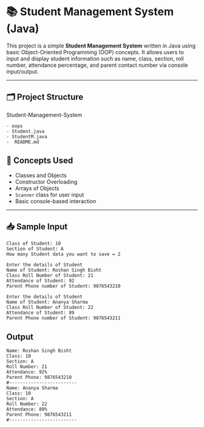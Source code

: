 # 📚 Student Management System (Java)

This project is a simple **Student Management System** written in Java using basic Object-Oriented Programming (OOP) concepts. It allows users to input and display student information such as name, class, section, roll number, attendance percentage, and parent contact number via console input/output.

---

## 🗂️ Project Structure
 Student-Management-System
  ```
- oops
- Student.java 
- StudentM.java 
-  README.md    
 ```

## 🧠 Concepts Used

- Classes and Objects
- Constructor Overloading
- Arrays of Objects
- `Scanner` class for user input
- Basic console-based interaction

---

## 📥 Sample Input

```plaintext
Class of Student: 10
Section of Student: A
How many Student data you want to save = 2

Enter the details of Student
Name of Student: Roshan Singh Bisht
Class Roll Number of Student: 21
Attendance of Student: 92
Parent Phone number of Student: 9876543210

Enter the details of Student
Name of Student: Ananya Sharma
Class Roll Number of Student: 22
Attendance of Student: 89
Parent Phone number of Student: 9876543211

```
## Output

```plaintext
Name: Roshan Singh Bisht
Class: 10
Section: A
Roll Number: 21
Attendance: 92%
Parent Phone: 9876543210
#-------------------------
Name: Ananya Sharma
Class: 10
Section: A
Roll Number: 22
Attendance: 89%
Parent Phone: 9876543211
#-------------------------

